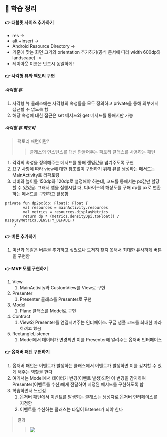 ## 👀 학습 정리

#### 👉 태블릿 사이즈 추가하기

- res ->
- alt +insert ->
- Android Resource Directory ->
- 기준에 맞는 화면 크기와 orientation 추가하기(공식 문서에 따라 width 600dp와 landscape) ->
- 레이아웃 이름은 반드시 동일하게!

#### 👉 사각형 뷰와 팩토리 구현

##### 사각형 뷰

1. 사각형 뷰 클래스에는 사각형의 속성들을 모두 정의하고 private을 통해 외부에서 접근할 수 없도록 함
2. 해당 속성에 대한 접근은 set 메서드와 get 메서드를 통해서만 가능

##### 사각형 뷰 팩토리

> 팩토리 패턴이란?
>> 클래스의 인스턴스를 대신 만들어주는 팩토리 클래스를 사용하는 패턴

1. 각각의 속성을 정의해주는 메서드를 통해 랜덤값을 넘겨주도록 구현
2. 요구 사항에 따라 view에 대한 참조없이 구현하기 위해 뷰를 생성하는 메서드는 MainActivity로 리팩토링
3. 너비와 높이를 150dp와 120dp로 설정해야 하는데, 코드를 통해서는 px값만 할당할 수 있었음. 그래서 앱을 실행시킬 때, 디바이스의 해상도를 구해 dp를 px로
   변환하는 메서드를 구현하고 활용함

```
private fun dp2px(dp: Float): Float {
        val resources = mainActivity.resources
        val metrics = resources.displayMetrics
        return dp * (metrics.densityDpi.toFloat() / DisplayMetrics.DENSITY_DEFAULT)
    }
```

#### 👉 버튼 추가하기

1. 미션과 똑같은 버튼을 추가하고 싶었으나 도저히 찾지 못해서 최대한 유사하게 버튼을 구현함



#### 👉 MVP 모델 구현하기
1. View
   1. MainActivity와 CustomView를 View로 구현
2. Presenter
   1. Presenter 클래스를 Presenter로 구현
3. Model
   1. Plane 클래스를 Model로 구현
4. Contract
   1. View와 Presenter를 연결시켜주는 인터페이스. 구글 샘플 코드를 최대한 따라하려고 했음
5. RectangleListener
   1. Model에서 데이터가 변경되면 이를 Presenter에 알려주는 옵저버 인터페이스

#### 👉 옵저버 패턴 구현하기
1. 옵저버 패턴은 이벤트가 발생하는 클래스에서 이벤트가 발생하면 이를 감지할 수 있게 해주는 역할을 한다
2. 여기서는 Model에서 데이터가 변경(이벤트 발생)되면 이 변경을 감지하여 Presenter(이벤트를 수신)에게 전달하여 지정된 메서드를 구현하도록 함
3. 학습하면서 느낀점
   1. 옵저버 패턴에서 이벤트를 발생되는 클래스는 생성자로 옵저버 인터페이스를 지정함
   2. 이벤트를 수신하는 클래스는 타입이 listener가 되야 한다


> 결과
>>![](../../../image/Android/Week09_drawingapp/3.gif)